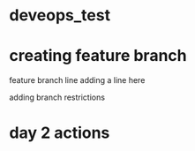 # deveops_test
# creating feature branch
feature branch line
adding a line here

adding branch restrictions

# day 2 actions
